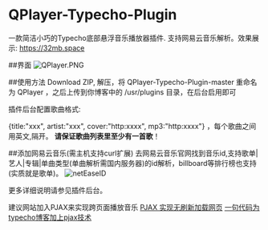# QPlayer-Typecho-Plugin
一款简洁小巧的Typecho底部悬浮音乐播放器插件. 支持网易云音乐解析。效果展示: https://32mb.space

##界面
![QPlayer.PNG][1]

##使用方法
Download ZIP, 解压，将 QPlayer-Typecho-Plugin-master 重命名为 QPlayer ，之后上传到你博客中的 /usr/plugins 目录，在后台启用即可

插件后台配置歌曲格式: 

{title:"xxx", artist:"xxx", cover:"http:xxxx", mp3:"http:xxxx"} ，每个歌曲之间用英文,隔开。
**请保证歌曲列表里至少有一首歌**！

##添加网易云音乐(需主机支持curl扩展)
去网易云音乐官网找到音乐id,支持歌单|艺人|专辑|单曲类型(单曲解析需国内服务器)的id解析，billboard等排行榜也支持(实质就是歌单)。
![netEaseID][2]

更多详细说明请参见插件后台。


建议网站加入PJAX来实现跨页面播放音乐
[PJAX 实现无刷新加载网页][3]
[一句代码为typecho博客加上pjax技术][4]




 [1]: https://32mb.space/usr/uploads/2016/08/858331127.png
 [2]: https://32mb.space/usr/uploads/2016/09/585694551.png
 [3]: https://32mb.space/archives/7.html
 [4]: http://www.ihewro.com/archives/354/

